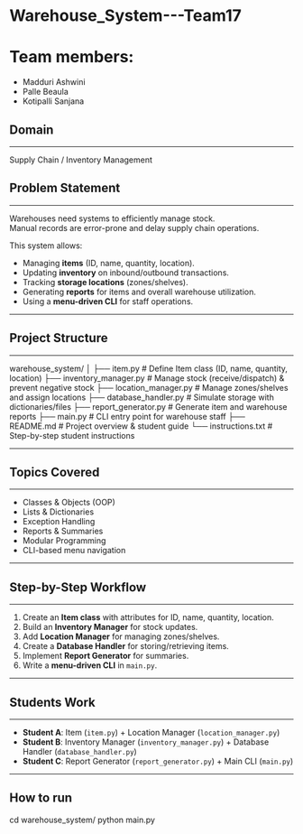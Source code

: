 # Warehouse_System---Team17

# Team members:
- Madduri Ashwini
- Palle Beaula
- Kotipalli Sanjana 

## Domain
---------
Supply Chain / Inventory Management

## Problem Statement
---------------------
Warehouses need systems to efficiently manage stock.  
Manual records are error-prone and delay supply chain operations.  

This system allows:
- Managing **items** (ID, name, quantity, location).
- Updating **inventory** on inbound/outbound transactions.
- Tracking **storage locations** (zones/shelves).
- Generating **reports** for items and overall warehouse utilization.
- Using a **menu-driven CLI** for staff operations.

---
## Project Structure
---------------------
warehouse_system/
│
├── item.py              # Define Item class (ID, name, quantity, location)
├── inventory_manager.py # Manage stock (receive/dispatch) & prevent negative stock
├── location_manager.py  # Manage zones/shelves and assign locations
├── database_handler.py  # Simulate storage with dictionaries/files
├── report_generator.py  # Generate item and warehouse reports
├── main.py              # CLI entry point for warehouse staff
├── README.md            # Project overview & student guide
└── instructions.txt     # Step-by-step student instructions

---

## Topics Covered
------------------
- Classes & Objects (OOP)
- Lists & Dictionaries
- Exception Handling
- Reports & Summaries
- Modular Programming
- CLI-based menu navigation

---

## Step-by-Step Workflow
-------------------------
1. Create an **Item class** with attributes for ID, name, quantity, location.  
2. Build an **Inventory Manager** for stock updates.  
3. Add **Location Manager** for managing zones/shelves.  
4. Create a **Database Handler** for storing/retrieving items.  
5. Implement **Report Generator** for summaries.  
6. Write a **menu-driven CLI** in `main.py`.  

---

## Students Work
----------------
- **Student A**: Item (`item.py`) + Location Manager (`location_manager.py`)  
- **Student B**: Inventory Manager (`inventory_manager.py`) + Database Handler (`database_handler.py`)  
- **Student C**: Report Generator (`report_generator.py`) + Main CLI (`main.py`)  

---

## How to run
cd warehouse_system/
python main.py
